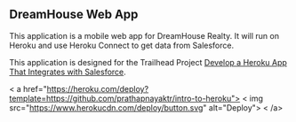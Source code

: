 DreamHouse Web App
------------------

This application is a mobile web app for DreamHouse Realty. It will run on Heroku and use Heroku Connect to get data from Salesforce.

This application is designed for the Trailhead Project [Develop a Heroku App That Integrates with Salesforce](https://trailhead.salesforce.com/content/learn/projects/develop-heroku-applications).

< a href="https://heroku.com/deploy?template=https://github.com/prathapnayaktr/intro-to-heroku">
< img src="https://www.herokucdn.com/deploy/button.svg" alt="Deploy">
< /a>
